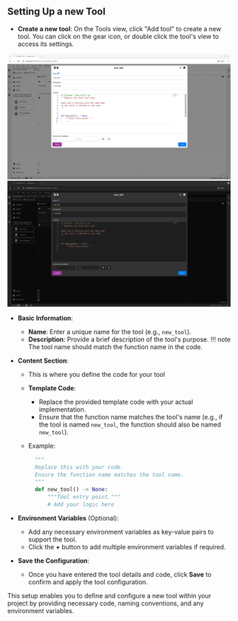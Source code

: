 
## Setting Up a new Tool

- **Create a new tool**:
    On the Tools view, click "Add tool" to create a new tool. You can click on the gear icon, or double click the tool's view to access its settings.

![Tools Preview](../static/images/light/tools.webp#only-light)
![Tools Dark Preview](../static/images/dark/tools.webp#only-dark)

- **Basic Information**:
  - **Name**: Enter a unique name for the tool (e.g., `new_tool`).
  - **Description**: Provide a brief description of the tool's purpose.
  !!! note
      The tool name should match the function name in the code.

- **Content Section**:
  - This is where you define the code for your tool
  - **Template Code**:
    - Replace the provided template code with your actual implementation.
    - Ensure that the function name matches the tool's name (e.g., if the tool is named `new_tool`, the function should also be named `new_tool`).
  - Example:
  
      ```python
        """
        Replace this with your code.
        Ensure the function name matches the tool name.
        """
        def new_tool() -> None:
            """Tool entry point."""
            # Add your logic here
      ```

- **Environment Variables** (Optional):
  - Add any necessary environment variables as key-value pairs to support the tool.
  - Click the **+** button to add multiple environment variables if required.

- **Save the Configuration**:
  - Once you have entered the tool details and code, click **Save** to confirm and apply the tool configuration.

This setup enables you to define and configure a new tool within your project by providing necessary code, naming conventions, and any environment variables.
